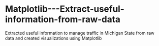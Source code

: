 # Matplotlib---Extract-useful-information-from-raw-data
Extracted useful information to manage traffic in Michigan State from raw data and created visualizations using Matplotlib
